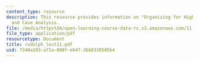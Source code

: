 ```yaml
---
content_type: resource
description: This resource provides information on "Organizing for High Reliability",
  and Case Analysis.
file: /media/https%3A/open-learning-course-data-rc.s3.amazonaws.com/11-941-disaster-vulnerability-and-resilience-spring-2005/7340a103a71a088fe64736b0330585b4_rudolph_lect11.pdf
file_type: application/pdf
resourcetype: Document
title: rudolph_lect11.pdf
uid: 7340a103-a71a-088f-e647-36b0330585b4
---
```

